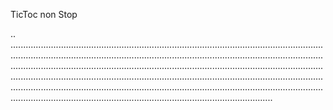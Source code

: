 TicToc non Stop

..
....................................................................................................................................................................................................................................................................................................................................................................................................................................................................................................................................................................................................................................................................................................................................................
